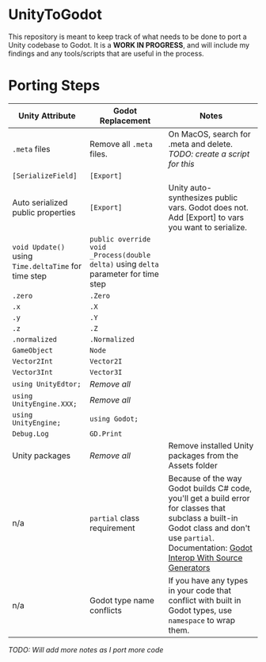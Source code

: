 # UnityToGodot
This repository is meant to keep track of what needs to be done to port a Unity codebase to Godot. It is a **WORK IN PROGRESS**, and will include my findings and any tools/scripts that are useful in the process.


# Porting Steps
| Unity Attribute  | Godot Replacement | Notes |
| ------------- | ------------- | ----- |
| `.meta` files   | Remove all `.meta` files.  | On MacOS, search for .meta and delete. _TODO: create a script for this_  |
| `[SerializeField]`  | `[Export]`  |  |
| Auto serialized public properties | `[Export]`  | Unity auto-synthesizes public vars. Godot does not. Add [Export] to vars you want to serialize. |
| `void Update()` using `Time.deltaTime` for time step |  `public override void _Process(double delta)` using `delta` parameter for time step |  |
| `.zero`  | `.Zero`  |  |
| `.x`  | `.X`  |  |
| `.y`  | `.Y`  |  |
| `.z`  | `.Z`  |  |
| `.normalized`  | `.Normalized`  |  |
| `GameObject`  | `Node`  |  |
| `Vector2Int`  | `Vector2I`  |  |
| `Vector3Int`  |  `Vector3I` |  |
| `using UnityEdtor;`  | _Remove all_  |  |
| `using UnityEngine.XXX;`  | _Remove all_  |  |
| `using UnityEngine;`  | `using Godot;`  |  |
| `Debug.Log`  | `GD.Print`  |  |
| Unity packages  |  _Remove all_  | Remove installed Unity packages from the Assets folder |
| n/a  | `partial` class requirement  | Because of the way Godot builds C# code, you'll get a build error for classes that subclass a built-in Godot class and don't use `partial`. Documentation: [Godot Interop With Source Generators](https://godotengine.org/article/whats-new-in-csharp-for-godot-4-0/#engine-interop-with-source-generators) |
| n/a  | Godot type name conflicts  | If you have any types in your code that conflict with built in Godot types, use `namespace` to wrap them.  |

_TODO: Will add more notes as I port more code_
